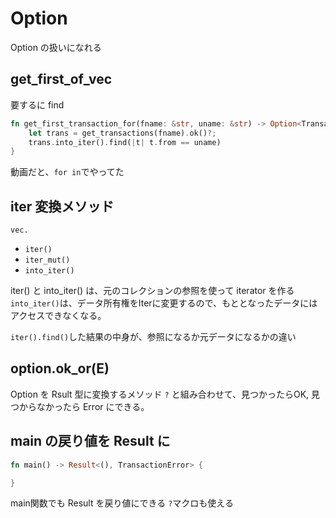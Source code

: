 # Option

Option の扱いになれる

## get_first_of_vec

要するに find

```rs
fn get_first_transaction_for(fname: &str, uname: &str) -> Option<Transaction> {
    let trans = get_transactions(fname).ok()?;
    trans.into_iter().find(|t| t.from == uname)
}
```

動画だと、`for in`でやってた

## iter 変換メソッド

`vec.`
- `iter()`
- `iter_mut()`
- `into_iter()`

iter() と into_iter() は、元のコレクションの参照を使って iterator を作る
`into_iter()`は、データ所有権をIterに変更するので、もととなったデータにはアクセスできなくなる。

`iter().find()`した結果の中身が、参照になるか元データになるかの違い


## option.ok_or(E)

Option を Rsult 型に変換するメソッド
`?` と組み合わせて、見つかったらOK, 見つからなかったら Error にできる。

## main の戻り値を Result に

```rs
fn main() -> Result<(), TransactionError> {

}
```
main関数でも Result を戻り値にできる
`?`マクロも使える


